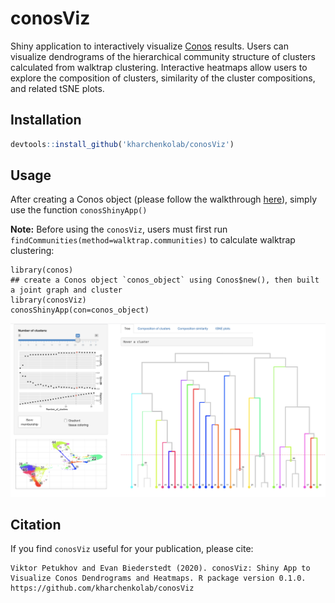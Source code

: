 # conosViz

Shiny application to interactively visualize [Conos](https://github.com/kharchenkolab/conos) results. Users can visualize dendrograms of the hierarchical community structure of clusters calculated from walktrap clustering. Interactive heatmaps allow users to explore the composition of clusters, similarity of the cluster compositions, and related tSNE plots.

## Installation

```r
devtools::install_github('kharchenkolab/conosViz')
```

## Usage

After creating a Conos object (please follow the walkthrough [here](https://github.com/kharchenkolab/conos/blob/master/vignettes/walkthrough.md)), simply use the function `conosShinyApp()`

**Note:** Before using the `conosViz`, users must first run `findCommunities(method=walktrap.communities)` to calculate walktrap clustering:

```
library(conos)
## create a Conos object `conos_object` using Conos$new(), then built a joint graph and cluster
library(conosViz)
conosShinyApp(con=conos_object)
```

<p align="center">
  <img src="./inst/extdata/conosViz_screenshot.png">
</p>


## Citation

If you find `conosViz` useful for your publication, please cite:

```
Viktor Petukhov and Evan Biederstedt (2020). conosViz: Shiny App to
Visualize Conos Dendrograms and Heatmaps. R package version 0.1.0.
https://github.com/kharchenkolab/conosViz
```
